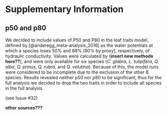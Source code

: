
# Supplementary Information

## p50 and p80

We decided to include values of P50 and P80 in the leaf traits model, defined by [@anderegg_meta-analysis_2016] as the water potentials at which a species loses 50% and 88% [80% by proxy], respectively, of hydraulic conductivity. Values were calculated by (**insert new methods here??**), and were only available for six species (*C. glabra*, *L. tulipifera*, *Q. alba*, *Q. prinus*, *Q. rubra*, and *Q. velutina*). Because of this, the model runs were considered to be incomplete due to the exclusion of the other 8 species. Results revealed neither p50 nor p80 to be significant, thus for the full analysis we decided to drop the two traits in order to include all species in the full analysis.

(see Issue #32)

**other sources???**
